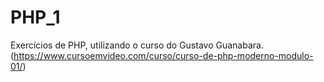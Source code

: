# PHP_1
Exercícios de PHP, utilizando o curso do Gustavo Guanabara. (https://www.cursoemvideo.com/curso/curso-de-php-moderno-modulo-01/)
